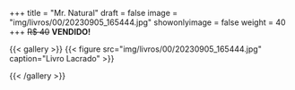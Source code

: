 +++
title = "Mr. Natural"
draft = false
image = "img/livros/00/20230905_165444.jpg"
showonlyimage = false
weight = 40
+++
<span class="sold">~~R$ 40~~</span> **VENDIDO!**

<!--more-->

{{< gallery >}}
{{< figure src="img/livros/00/20230905_165444.jpg" caption="Livro Lacrado" >}}

{{< /gallery >}}

